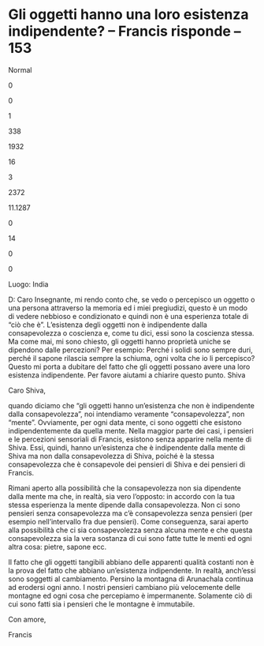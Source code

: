 # Gli oggetti hanno una loro esistenza indipendente? – Francis risponde – 153

 

Normal

0

0

1

338

1932

16

3

2372

11.1287

0

14

0

0

 

  

Luogo: India

D: Caro Insegnante, mi rendo conto che, se vedo o percepisco un oggetto o una persona attraverso la memoria ed i miei pregiudizi, questo &egrave; un modo&nbsp; di vedere nebbioso e condizionato e quindi non &egrave; una esperienza totale di &ldquo;ci&ograve; che &egrave;&rdquo;. L&rsquo;esistenza degli oggetti non &egrave; indipendente dalla consapevolezza o coscienza e, come tu dici, essi sono la coscienza stessa. Ma come mai, mi sono chiesto, gli oggetti hanno propriet&agrave; uniche se dipendono dalle percezioni? Per esempio: Perch&eacute; i solidi sono sempre duri, perch&eacute; il sapone rilascia sempre la schiuma, ogni volta che io li percepisco? Questo mi porta a dubitare del fatto che gli oggetti possano avere una loro esistenza indipendente. Per favore aiutami a chiarire questo punto. Shiva

Caro Shiva,

quando diciamo che &ldquo;gli oggetti hanno un&rsquo;esistenza che non &egrave; indipendente dalla consapevolezza&rdquo;, noi intendiamo veramente &ldquo;consapevolezza&rdquo;, non &ldquo;mente&rdquo;. Ovviamente, per ogni data mente, ci sono oggetti che esistono indipendentemente da quella mente. Nella maggior parte dei casi, i pensieri e le percezioni sensoriali di Francis, esistono senza apparire nella mente di Shiva. Essi, quindi, hanno un&rsquo;esistenza che &egrave; indipendente dalla mente di Shiva ma non dalla consapevolezza di Shiva, poich&eacute; &egrave; la stessa consapevolezza che &egrave; consapevole dei pensieri di Shiva e dei pensieri di Francis.

Rimani aperto alla possibilit&agrave; che la consapevolezza non sia dipendente dalla mente ma che, in realt&agrave;, sia vero l&rsquo;opposto: in accordo con la tua stessa esperienza la mente dipende dalla consapevolezza. Non ci sono pensieri senza consapevolezza ma c&rsquo;&egrave; consapevolezza senza pensieri (per esempio nell&rsquo;intervallo fra due pensieri). Come conseguenza, sarai aperto alla possibilit&agrave; che ci sia consapevolezza senza alcuna mente e che questa consapevolezza sia la vera sostanza di cui sono fatte tutte le menti ed ogni altra cosa: pietre, sapone ecc.

Il fatto che gli oggetti tangibili abbiano delle apparenti qualit&agrave; costanti non &egrave; la prova del fatto che abbiano un&rsquo;esistenza indipendente. In realt&agrave;, anch&rsquo;essi sono soggetti al cambiamento. Persino la montagna di Arunachala continua ad erodersi ogni anno. I nostri pensieri cambiano pi&ugrave; velocemente delle montagne ed ogni cosa che percepiamo &egrave; impermanente. Solamente ci&ograve; di cui sono fatti sia i pensieri che le montagne &egrave; immutabile.

Con amore,

Francis

